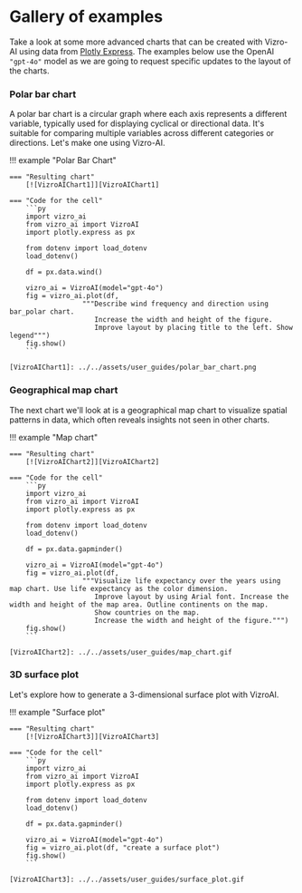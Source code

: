 # Gallery of examples

Take a look at some more advanced charts that can be created with Vizro-AI using data from [Plotly Express](https://plotly.com/python-api-reference/generated/plotly.express.data.html). The examples below use the OpenAI `"gpt-4o"` model as we are going to request specific updates to the layout of the charts.

### Polar bar chart

A polar bar chart is a circular graph where each axis represents a different variable, typically used for displaying cyclical or directional data.
It's suitable for comparing multiple variables across different categories or directions. Let's make one using Vizro-AI.


!!! example "Polar Bar Chart"

    === "Resulting chart"
        [![VizroAIChart1]][VizroAIChart1]

    === "Code for the cell"
        ```py
        import vizro_ai
        from vizro_ai import VizroAI
        import plotly.express as px

        from dotenv import load_dotenv
        load_dotenv()

        df = px.data.wind()

        vizro_ai = VizroAI(model="gpt-4o")
        fig = vizro_ai.plot(df,
                      """Describe wind frequency and direction using bar_polar chart.
                         Increase the width and height of the figure.
                         Improve layout by placing title to the left. Show legend""")
        fig.show()
        ```

    [VizroAIChart1]: ../../assets/user_guides/polar_bar_chart.png


### Geographical map chart

The next chart we'll look at is a geographical map chart to visualize spatial patterns in data, which often reveals insights not seen in other charts.

!!! example "Map chart"

    === "Resulting chart"
        [![VizroAIChart2]][VizroAIChart2]

    === "Code for the cell"
        ```py
        import vizro_ai
        from vizro_ai import VizroAI
        import plotly.express as px

        from dotenv import load_dotenv
        load_dotenv()

        df = px.data.gapminder()

        vizro_ai = VizroAI(model="gpt-4o")
        fig = vizro_ai.plot(df,
                      """Visualize life expectancy over the years using map chart. Use life expectancy as the color dimension.
                         Improve layout by using Arial font. Increase the width and height of the map area. Outline continents on the map.
                         Show countries on the map.
                         Increase the width and height of the figure.""")
        fig.show()
        ```

    [VizroAIChart2]: ../../assets/user_guides/map_chart.gif


### 3D surface plot

Let's explore how to generate a 3-dimensional surface plot with VizroAI.

!!! example "Surface plot"

    === "Resulting chart"
        [![VizroAIChart3]][VizroAIChart3]

    === "Code for the cell"
        ```py
        import vizro_ai
        from vizro_ai import VizroAI
        import plotly.express as px

        from dotenv import load_dotenv
        load_dotenv()

        df = px.data.gapminder()

        vizro_ai = VizroAI(model="gpt-4o")
        fig = vizro_ai.plot(df, "create a surface plot")
        fig.show()
        ```

    [VizroAIChart3]: ../../assets/user_guides/surface_plot.gif
